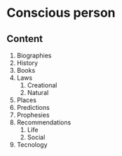 # Conscious person

## Content

1. Biographies
2. History
3. Books
4. Laws
   1. Creational
   2. Natural
5. Places
6. Predictions
7. Prophesies
8. Recommendations
   1. Life
   2. Social
9. Tecnology
